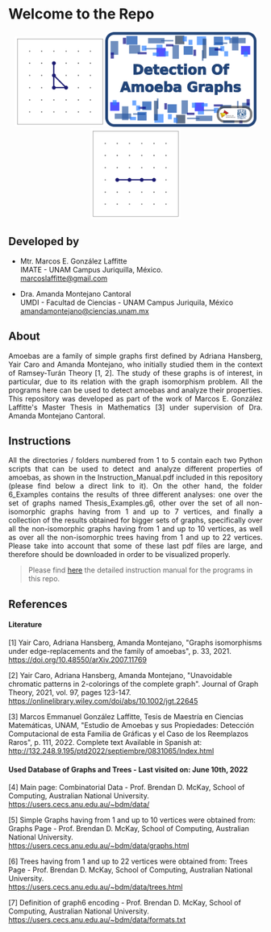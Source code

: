 # Welcome to the Repo

<p align="center">
<img src="./7_Readme_Pics/C3.gif" width="180"/><img src="./7_Readme_Pics/RepoTitle.png" width="300"/><img src="./7_Readme_Pics/P4.gif" width="180"/>
</p>


## Developed by

- Mtr. Marcos E. González Laffitte<br/>
  IMATE - UNAM Campus Juriquilla, México.<br/>
  marcoslaffitte@gmail.com
  
- Dra. Amanda Montejano Cantoral<br/>
  UMDI - Facultad de Ciencias - UNAM Campus Juriquila, México<br/>
  amandamontejano@ciencias.unam.mx


## About

<p align="justify">
Amoebas are a family of simple graphs first defined by Adriana Hansberg, Yair Caro and Amanda Montejano, who initially studied them in the context of Ramsey-Turán Theory [1, 2]. The study of these graphs is of interest, in particular, due to its relation with the graph isomorphism problem. All the programs here can be used to detect amoebas and analyze their properties. This repository was developed as part of the work of Marcos E. González Laffitte's Master Thesis in Mathematics [3] under supervision of Dra. Amanda Montejano Cantoral.<br/>
</p>


## Instructions

<p align="justify">	
All the directories / folders numbered from 1 to 5 contain each two Python scripts that can be used to detect and analyze different properties of amoebas, as shown in the Instruction_Manual.pdf included in this repository (please find below a direct link to it). On the other hand, the folder 6_Examples contains the results of three different analyses: one over the set of graphs named Thesis_Examples.g6, other over the set of all non-isomorphic graphs having from 1 and up to 7 vertices, and finally a collection of the results obtained for bigger sets of graphs, specifically over all the non-isomorphic graphs having from 1 and up to 10 vertices, as well as over all the non-isomorphic trees having from 1 and up to 22 vertices. Please take into account that some of these last pdf files are large, and therefore should be downloaded in order to be visualized properly.<br/>
</p>

> Please find <a href="./Instruction_Manual.pdf">here</a> the detailed instruction manual for the programs in this repo.<br/>


## References

#### Literature

[1] Yair Caro, Adriana Hansberg, Amanda Montejano, "Graphs isomorphisms under edge-replacements and the family of amoebas", p. 33, 2021.<br/>
https://doi.org/10.48550/arXiv.2007.11769

[2] Yair Caro, Adriana Hansberg, Amanda Montejano, "Unavoidable chromatic patterns in 2-colorings of the complete graph". Journal of Graph Theory, 2021, vol. 97, pages 123-147.<br/>
https://onlinelibrary.wiley.com/doi/abs/10.1002/jgt.22645

[3] Marcos Emmanuel González Laffitte, Tesis de Maestría en Ciencias Matemáticas, UNAM, "Estudio de Amoebas y sus Propiedades: Detección Computacional de esta Familia de Gráficas y el Caso de los Reemplazos Raros", p. 111, 2022. Complete text Available in Spanish at: <br/>
http://132.248.9.195/ptd2022/septiembre/0831065/Index.html


#### Used Database of Graphs and Trees - Last visited on: June 10th, 2022

[4] Main page: Combinatorial Data - Prof. Brendan D. McKay, School of Computing, Australian National University.<br/>
https://users.cecs.anu.edu.au/~bdm/data/

[5] Simple Graphs having from 1 and up to 10 vertices were obtained from: Graphs Page - Prof. Brendan D. McKay, School of Computing, Australian National University.<br/>
https://users.cecs.anu.edu.au/~bdm/data/graphs.html

[6] Trees having from 1 and up to 22 vertices were obtained from: Trees Page - Prof. Brendan D. McKay, School of Computing, Australian National University.<br/>
https://users.cecs.anu.edu.au/~bdm/data/trees.html

[7] Definition of graph6 encoding - Prof. Brendan D. McKay, School of Computing, Australian National University.<br/>
https://users.cecs.anu.edu.au/~bdm/data/formats.txt